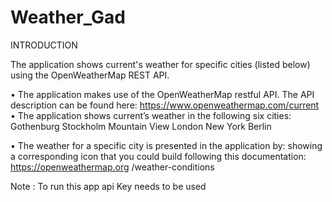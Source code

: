 # Weather_Gad


INTRODUCTION


The application shows current's weather for specific cities (listed below) using the OpenWeatherMap REST API.

• The application makes use of the OpenWeatherMap restful API. The API description can be found here: https://www.openweathermap.com/current
• The application shows current’s weather in the following six cities:
Gothenburg Stockholm Mountain View London New York Berlin
   
 • The weather for a specific city is presented in the application by: showing a corresponding icon that you could build following this
documentation: https://openweathermap.org /weather-conditions


  Note : To run this app api Key needs to be used
